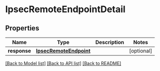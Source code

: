 # IpsecRemoteEndpointDetail

## Properties
Name | Type | Description | Notes
------------ | ------------- | ------------- | -------------
**response** | [**IpsecRemoteEndpoint**](IpsecRemoteEndpoint.md) |  | [optional] 

[[Back to Model list]](../README.md#documentation-for-models) [[Back to API list]](../README.md#documentation-for-api-endpoints) [[Back to README]](../README.md)


